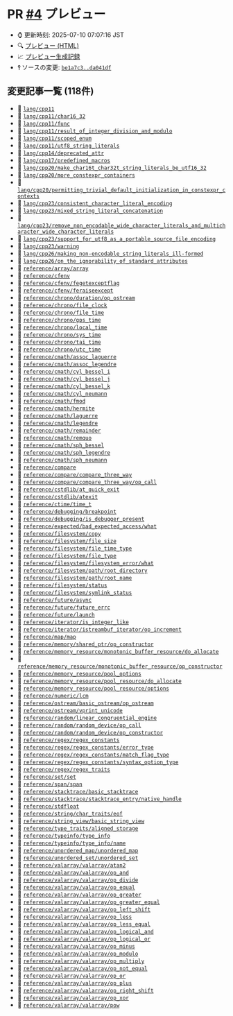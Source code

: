 # PR [\#4](https://github.com/akinomyoga/cpprefjp-site/pull/4) プレビュー
- &#x231a; 更新時刻: 2025-07-10 07:07:16 JST
- &#x1f50d; [プレビュー (HTML)](https://akinomyoga.github.io/cpprefjp-site/gen/pull/4)
- &#x1f4c8; [プレビュー生成記録](https://github.com/akinomyoga/cpprefjp-site/actions?query=event%3Apull_request_target+branch%3Apreview_link.test)
- **&#x2AEF;** ソースの変更: [`be1a7c3..da041df`](https://github.com/akinomyoga/cpprefjp-site/compare/be1a7c316854fe0163d4a62ad55806b6847bf383..da041dfb02b1c659d66c6687cf41c8ffe40d8993)

## 変更記事一覧 (118件)

- &#x1f4dd; [`lang/cpp11`](https://akinomyoga.github.io/cpprefjp-site/gen/pull/4/lang/cpp11.html)
- &#x1f4dd; [`lang/cpp11/char16_32`](https://akinomyoga.github.io/cpprefjp-site/gen/pull/4/lang/cpp11/char16_32.html)
- &#x1f4dd; [`lang/cpp11/func`](https://akinomyoga.github.io/cpprefjp-site/gen/pull/4/lang/cpp11/func.html)
- &#x1f4dd; [`lang/cpp11/result_of_integer_division_and_modulo`](https://akinomyoga.github.io/cpprefjp-site/gen/pull/4/lang/cpp11/result_of_integer_division_and_modulo.html)
- &#x1f4dd; [`lang/cpp11/scoped_enum`](https://akinomyoga.github.io/cpprefjp-site/gen/pull/4/lang/cpp11/scoped_enum.html)
- &#x1f4dd; [`lang/cpp11/utf8_string_literals`](https://akinomyoga.github.io/cpprefjp-site/gen/pull/4/lang/cpp11/utf8_string_literals.html)
- &#x1f4dd; [`lang/cpp14/deprecated_attr`](https://akinomyoga.github.io/cpprefjp-site/gen/pull/4/lang/cpp14/deprecated_attr.html)
- &#x1f4dd; [`lang/cpp17/predefined_macros`](https://akinomyoga.github.io/cpprefjp-site/gen/pull/4/lang/cpp17/predefined_macros.html)
- &#x1f4dd; [`lang/cpp20/make_char16t_char32t_string_literals_be_utf16_32`](https://akinomyoga.github.io/cpprefjp-site/gen/pull/4/lang/cpp20/make_char16t_char32t_string_literals_be_utf16_32.html)
- &#x1f4dd; [`lang/cpp20/more_constexpr_containers`](https://akinomyoga.github.io/cpprefjp-site/gen/pull/4/lang/cpp20/more_constexpr_containers.html)
- &#x1f4dd; [`lang/cpp20/permitting_trivial_default_initialization_in_constexpr_contexts`](https://akinomyoga.github.io/cpprefjp-site/gen/pull/4/lang/cpp20/permitting_trivial_default_initialization_in_constexpr_contexts.html)
- &#x1f4dd; [`lang/cpp23/consistent_character_literal_encoding`](https://akinomyoga.github.io/cpprefjp-site/gen/pull/4/lang/cpp23/consistent_character_literal_encoding.html)
- &#x1f4dd; [`lang/cpp23/mixed_string_literal_concatenation`](https://akinomyoga.github.io/cpprefjp-site/gen/pull/4/lang/cpp23/mixed_string_literal_concatenation.html)
- &#x1f4dd; [`lang/cpp23/remove_non_encodable_wide_character_literals_and_multicharacter_wide_character_literals`](https://akinomyoga.github.io/cpprefjp-site/gen/pull/4/lang/cpp23/remove_non_encodable_wide_character_literals_and_multicharacter_wide_character_literals.html)
- &#x1f4dd; [`lang/cpp23/support_for_utf8_as_a_portable_source_file_encoding`](https://akinomyoga.github.io/cpprefjp-site/gen/pull/4/lang/cpp23/support_for_utf8_as_a_portable_source_file_encoding.html)
- &#x1f4dd; [`lang/cpp23/warning`](https://akinomyoga.github.io/cpprefjp-site/gen/pull/4/lang/cpp23/warning.html)
- &#x1f4dd; [`lang/cpp26/making_non-encodable_string_literals_ill-formed`](https://akinomyoga.github.io/cpprefjp-site/gen/pull/4/lang/cpp26/making_non-encodable_string_literals_ill-formed.html)
- &#x1f4dd; [`lang/cpp26/on_the_ignorability_of_standard_attributes`](https://akinomyoga.github.io/cpprefjp-site/gen/pull/4/lang/cpp26/on_the_ignorability_of_standard_attributes.html)
- &#x1f4dd; [`reference/array/array`](https://akinomyoga.github.io/cpprefjp-site/gen/pull/4/reference/array/array.html)
- &#x1f4dd; [`reference/cfenv`](https://akinomyoga.github.io/cpprefjp-site/gen/pull/4/reference/cfenv.html)
- &#x1f4dd; [`reference/cfenv/fegetexceptflag`](https://akinomyoga.github.io/cpprefjp-site/gen/pull/4/reference/cfenv/fegetexceptflag.html)
- &#x1f4dd; [`reference/cfenv/feraiseexcept`](https://akinomyoga.github.io/cpprefjp-site/gen/pull/4/reference/cfenv/feraiseexcept.html)
- &#x1f4dd; [`reference/chrono/duration/op_ostream`](https://akinomyoga.github.io/cpprefjp-site/gen/pull/4/reference/chrono/duration/op_ostream.html)
- &#x1f4dd; [`reference/chrono/file_clock`](https://akinomyoga.github.io/cpprefjp-site/gen/pull/4/reference/chrono/file_clock.html)
- &#x1f4dd; [`reference/chrono/file_time`](https://akinomyoga.github.io/cpprefjp-site/gen/pull/4/reference/chrono/file_time.html)
- &#x1f4dd; [`reference/chrono/gps_time`](https://akinomyoga.github.io/cpprefjp-site/gen/pull/4/reference/chrono/gps_time.html)
- &#x1f4dd; [`reference/chrono/local_time`](https://akinomyoga.github.io/cpprefjp-site/gen/pull/4/reference/chrono/local_time.html)
- &#x1f4dd; [`reference/chrono/sys_time`](https://akinomyoga.github.io/cpprefjp-site/gen/pull/4/reference/chrono/sys_time.html)
- &#x1f4dd; [`reference/chrono/tai_time`](https://akinomyoga.github.io/cpprefjp-site/gen/pull/4/reference/chrono/tai_time.html)
- &#x1f4dd; [`reference/chrono/utc_time`](https://akinomyoga.github.io/cpprefjp-site/gen/pull/4/reference/chrono/utc_time.html)
- &#x1f4dd; [`reference/cmath/assoc_laguerre`](https://akinomyoga.github.io/cpprefjp-site/gen/pull/4/reference/cmath/assoc_laguerre.html)
- &#x1f4dd; [`reference/cmath/assoc_legendre`](https://akinomyoga.github.io/cpprefjp-site/gen/pull/4/reference/cmath/assoc_legendre.html)
- &#x1f4dd; [`reference/cmath/cyl_bessel_i`](https://akinomyoga.github.io/cpprefjp-site/gen/pull/4/reference/cmath/cyl_bessel_i.html)
- &#x1f4dd; [`reference/cmath/cyl_bessel_j`](https://akinomyoga.github.io/cpprefjp-site/gen/pull/4/reference/cmath/cyl_bessel_j.html)
- &#x1f4dd; [`reference/cmath/cyl_bessel_k`](https://akinomyoga.github.io/cpprefjp-site/gen/pull/4/reference/cmath/cyl_bessel_k.html)
- &#x1f4dd; [`reference/cmath/cyl_neumann`](https://akinomyoga.github.io/cpprefjp-site/gen/pull/4/reference/cmath/cyl_neumann.html)
- &#x1f4dd; [`reference/cmath/fmod`](https://akinomyoga.github.io/cpprefjp-site/gen/pull/4/reference/cmath/fmod.html)
- &#x1f4dd; [`reference/cmath/hermite`](https://akinomyoga.github.io/cpprefjp-site/gen/pull/4/reference/cmath/hermite.html)
- &#x1f4dd; [`reference/cmath/laguerre`](https://akinomyoga.github.io/cpprefjp-site/gen/pull/4/reference/cmath/laguerre.html)
- &#x1f4dd; [`reference/cmath/legendre`](https://akinomyoga.github.io/cpprefjp-site/gen/pull/4/reference/cmath/legendre.html)
- &#x1f4dd; [`reference/cmath/remainder`](https://akinomyoga.github.io/cpprefjp-site/gen/pull/4/reference/cmath/remainder.html)
- &#x1f4dd; [`reference/cmath/remquo`](https://akinomyoga.github.io/cpprefjp-site/gen/pull/4/reference/cmath/remquo.html)
- &#x1f4dd; [`reference/cmath/sph_bessel`](https://akinomyoga.github.io/cpprefjp-site/gen/pull/4/reference/cmath/sph_bessel.html)
- &#x1f4dd; [`reference/cmath/sph_legendre`](https://akinomyoga.github.io/cpprefjp-site/gen/pull/4/reference/cmath/sph_legendre.html)
- &#x1f4dd; [`reference/cmath/sph_neumann`](https://akinomyoga.github.io/cpprefjp-site/gen/pull/4/reference/cmath/sph_neumann.html)
- &#x1f4dd; [`reference/compare`](https://akinomyoga.github.io/cpprefjp-site/gen/pull/4/reference/compare.html)
- &#x1f4dd; [`reference/compare/compare_three_way`](https://akinomyoga.github.io/cpprefjp-site/gen/pull/4/reference/compare/compare_three_way.html)
- &#x1f4dd; [`reference/compare/compare_three_way/op_call`](https://akinomyoga.github.io/cpprefjp-site/gen/pull/4/reference/compare/compare_three_way/op_call.html)
- &#x1f4dd; [`reference/cstdlib/at_quick_exit`](https://akinomyoga.github.io/cpprefjp-site/gen/pull/4/reference/cstdlib/at_quick_exit.html)
- &#x1f4dd; [`reference/cstdlib/atexit`](https://akinomyoga.github.io/cpprefjp-site/gen/pull/4/reference/cstdlib/atexit.html)
- &#x1f4dd; [`reference/ctime/time_t`](https://akinomyoga.github.io/cpprefjp-site/gen/pull/4/reference/ctime/time_t.html)
- &#x1f4dd; [`reference/debugging/breakpoint`](https://akinomyoga.github.io/cpprefjp-site/gen/pull/4/reference/debugging/breakpoint.html)
- &#x1f4dd; [`reference/debugging/is_debugger_present`](https://akinomyoga.github.io/cpprefjp-site/gen/pull/4/reference/debugging/is_debugger_present.html)
- &#x1f4dd; [`reference/expected/bad_expected_access/what`](https://akinomyoga.github.io/cpprefjp-site/gen/pull/4/reference/expected/bad_expected_access/what.html)
- &#x1f4dd; [`reference/filesystem/copy`](https://akinomyoga.github.io/cpprefjp-site/gen/pull/4/reference/filesystem/copy.html)
- &#x1f4dd; [`reference/filesystem/file_size`](https://akinomyoga.github.io/cpprefjp-site/gen/pull/4/reference/filesystem/file_size.html)
- &#x1f4dd; [`reference/filesystem/file_time_type`](https://akinomyoga.github.io/cpprefjp-site/gen/pull/4/reference/filesystem/file_time_type.html)
- &#x1f4dd; [`reference/filesystem/file_type`](https://akinomyoga.github.io/cpprefjp-site/gen/pull/4/reference/filesystem/file_type.html)
- &#x1f4dd; [`reference/filesystem/filesystem_error/what`](https://akinomyoga.github.io/cpprefjp-site/gen/pull/4/reference/filesystem/filesystem_error/what.html)
- &#x1f4dd; [`reference/filesystem/path/root_directory`](https://akinomyoga.github.io/cpprefjp-site/gen/pull/4/reference/filesystem/path/root_directory.html)
- &#x1f4dd; [`reference/filesystem/path/root_name`](https://akinomyoga.github.io/cpprefjp-site/gen/pull/4/reference/filesystem/path/root_name.html)
- &#x1f4dd; [`reference/filesystem/status`](https://akinomyoga.github.io/cpprefjp-site/gen/pull/4/reference/filesystem/status.html)
- &#x1f4dd; [`reference/filesystem/symlink_status`](https://akinomyoga.github.io/cpprefjp-site/gen/pull/4/reference/filesystem/symlink_status.html)
- &#x1f4dd; [`reference/future/async`](https://akinomyoga.github.io/cpprefjp-site/gen/pull/4/reference/future/async.html)
- &#x1f4dd; [`reference/future/future_errc`](https://akinomyoga.github.io/cpprefjp-site/gen/pull/4/reference/future/future_errc.html)
- &#x1f4dd; [`reference/future/launch`](https://akinomyoga.github.io/cpprefjp-site/gen/pull/4/reference/future/launch.html)
- &#x1f4dd; [`reference/iterator/is_integer_like`](https://akinomyoga.github.io/cpprefjp-site/gen/pull/4/reference/iterator/is_integer_like.html)
- &#x1f4dd; [`reference/iterator/istreambuf_iterator/op_increment`](https://akinomyoga.github.io/cpprefjp-site/gen/pull/4/reference/iterator/istreambuf_iterator/op_increment.html)
- &#x1f4dd; [`reference/map/map`](https://akinomyoga.github.io/cpprefjp-site/gen/pull/4/reference/map/map.html)
- &#x1f4dd; [`reference/memory/shared_ptr/op_constructor`](https://akinomyoga.github.io/cpprefjp-site/gen/pull/4/reference/memory/shared_ptr/op_constructor.html)
- &#x1f4dd; [`reference/memory_resource/monotonic_buffer_resource/do_allocate`](https://akinomyoga.github.io/cpprefjp-site/gen/pull/4/reference/memory_resource/monotonic_buffer_resource/do_allocate.html)
- &#x1f4dd; [`reference/memory_resource/monotonic_buffer_resource/op_constructor`](https://akinomyoga.github.io/cpprefjp-site/gen/pull/4/reference/memory_resource/monotonic_buffer_resource/op_constructor.html)
- &#x1f4dd; [`reference/memory_resource/pool_options`](https://akinomyoga.github.io/cpprefjp-site/gen/pull/4/reference/memory_resource/pool_options.html)
- &#x1f4dd; [`reference/memory_resource/pool_resource/do_allocate`](https://akinomyoga.github.io/cpprefjp-site/gen/pull/4/reference/memory_resource/pool_resource/do_allocate.html)
- &#x1f4dd; [`reference/memory_resource/pool_resource/options`](https://akinomyoga.github.io/cpprefjp-site/gen/pull/4/reference/memory_resource/pool_resource/options.html)
- &#x1f4dd; [`reference/numeric/lcm`](https://akinomyoga.github.io/cpprefjp-site/gen/pull/4/reference/numeric/lcm.html)
- &#x1f4dd; [`reference/ostream/basic_ostream/op_ostream`](https://akinomyoga.github.io/cpprefjp-site/gen/pull/4/reference/ostream/basic_ostream/op_ostream.html)
- &#x1f4dd; [`reference/ostream/vprint_unicode`](https://akinomyoga.github.io/cpprefjp-site/gen/pull/4/reference/ostream/vprint_unicode.html)
- &#x1f4dd; [`reference/random/linear_congruential_engine`](https://akinomyoga.github.io/cpprefjp-site/gen/pull/4/reference/random/linear_congruential_engine.html)
- &#x1f4dd; [`reference/random/random_device/op_call`](https://akinomyoga.github.io/cpprefjp-site/gen/pull/4/reference/random/random_device/op_call.html)
- &#x1f4dd; [`reference/random/random_device/op_constructor`](https://akinomyoga.github.io/cpprefjp-site/gen/pull/4/reference/random/random_device/op_constructor.html)
- &#x1f4dd; [`reference/regex/regex_constants`](https://akinomyoga.github.io/cpprefjp-site/gen/pull/4/reference/regex/regex_constants.html)
- &#x1f4dd; [`reference/regex/regex_constants/error_type`](https://akinomyoga.github.io/cpprefjp-site/gen/pull/4/reference/regex/regex_constants/error_type.html)
- &#x1f4dd; [`reference/regex/regex_constants/match_flag_type`](https://akinomyoga.github.io/cpprefjp-site/gen/pull/4/reference/regex/regex_constants/match_flag_type.html)
- &#x1f4dd; [`reference/regex/regex_constants/syntax_option_type`](https://akinomyoga.github.io/cpprefjp-site/gen/pull/4/reference/regex/regex_constants/syntax_option_type.html)
- &#x1f4dd; [`reference/regex/regex_traits`](https://akinomyoga.github.io/cpprefjp-site/gen/pull/4/reference/regex/regex_traits.html)
- &#x1f4dd; [`reference/set/set`](https://akinomyoga.github.io/cpprefjp-site/gen/pull/4/reference/set/set.html)
- &#x1f4dd; [`reference/span/span`](https://akinomyoga.github.io/cpprefjp-site/gen/pull/4/reference/span/span.html)
- &#x1f4dd; [`reference/stacktrace/basic_stacktrace`](https://akinomyoga.github.io/cpprefjp-site/gen/pull/4/reference/stacktrace/basic_stacktrace.html)
- &#x1f4dd; [`reference/stacktrace/stacktrace_entry/native_handle`](https://akinomyoga.github.io/cpprefjp-site/gen/pull/4/reference/stacktrace/stacktrace_entry/native_handle.html)
- &#x1f4dd; [`reference/stdfloat`](https://akinomyoga.github.io/cpprefjp-site/gen/pull/4/reference/stdfloat.html)
- &#x1f4dd; [`reference/string/char_traits/eof`](https://akinomyoga.github.io/cpprefjp-site/gen/pull/4/reference/string/char_traits/eof.html)
- &#x1f4dd; [`reference/string_view/basic_string_view`](https://akinomyoga.github.io/cpprefjp-site/gen/pull/4/reference/string_view/basic_string_view.html)
- &#x1f4dd; [`reference/type_traits/aligned_storage`](https://akinomyoga.github.io/cpprefjp-site/gen/pull/4/reference/type_traits/aligned_storage.html)
- &#x1f4dd; [`reference/typeinfo/type_info`](https://akinomyoga.github.io/cpprefjp-site/gen/pull/4/reference/typeinfo/type_info.html)
- &#x1f4dd; [`reference/typeinfo/type_info/name`](https://akinomyoga.github.io/cpprefjp-site/gen/pull/4/reference/typeinfo/type_info/name.html)
- &#x1f4dd; [`reference/unordered_map/unordered_map`](https://akinomyoga.github.io/cpprefjp-site/gen/pull/4/reference/unordered_map/unordered_map.html)
- &#x1f4dd; [`reference/unordered_set/unordered_set`](https://akinomyoga.github.io/cpprefjp-site/gen/pull/4/reference/unordered_set/unordered_set.html)
- &#x1f4dd; [`reference/valarray/valarray/atan2`](https://akinomyoga.github.io/cpprefjp-site/gen/pull/4/reference/valarray/valarray/atan2.html)
- &#x1f4dd; [`reference/valarray/valarray/op_and`](https://akinomyoga.github.io/cpprefjp-site/gen/pull/4/reference/valarray/valarray/op_and.html)
- &#x1f4dd; [`reference/valarray/valarray/op_divide`](https://akinomyoga.github.io/cpprefjp-site/gen/pull/4/reference/valarray/valarray/op_divide.html)
- &#x1f4dd; [`reference/valarray/valarray/op_equal`](https://akinomyoga.github.io/cpprefjp-site/gen/pull/4/reference/valarray/valarray/op_equal.html)
- &#x1f4dd; [`reference/valarray/valarray/op_greater`](https://akinomyoga.github.io/cpprefjp-site/gen/pull/4/reference/valarray/valarray/op_greater.html)
- &#x1f4dd; [`reference/valarray/valarray/op_greater_equal`](https://akinomyoga.github.io/cpprefjp-site/gen/pull/4/reference/valarray/valarray/op_greater_equal.html)
- &#x1f4dd; [`reference/valarray/valarray/op_left_shift`](https://akinomyoga.github.io/cpprefjp-site/gen/pull/4/reference/valarray/valarray/op_left_shift.html)
- &#x1f4dd; [`reference/valarray/valarray/op_less`](https://akinomyoga.github.io/cpprefjp-site/gen/pull/4/reference/valarray/valarray/op_less.html)
- &#x1f4dd; [`reference/valarray/valarray/op_less_equal`](https://akinomyoga.github.io/cpprefjp-site/gen/pull/4/reference/valarray/valarray/op_less_equal.html)
- &#x1f4dd; [`reference/valarray/valarray/op_logical_and`](https://akinomyoga.github.io/cpprefjp-site/gen/pull/4/reference/valarray/valarray/op_logical_and.html)
- &#x1f4dd; [`reference/valarray/valarray/op_logical_or`](https://akinomyoga.github.io/cpprefjp-site/gen/pull/4/reference/valarray/valarray/op_logical_or.html)
- &#x1f4dd; [`reference/valarray/valarray/op_minus`](https://akinomyoga.github.io/cpprefjp-site/gen/pull/4/reference/valarray/valarray/op_minus.html)
- &#x1f4dd; [`reference/valarray/valarray/op_modulo`](https://akinomyoga.github.io/cpprefjp-site/gen/pull/4/reference/valarray/valarray/op_modulo.html)
- &#x1f4dd; [`reference/valarray/valarray/op_multiply`](https://akinomyoga.github.io/cpprefjp-site/gen/pull/4/reference/valarray/valarray/op_multiply.html)
- &#x1f4dd; [`reference/valarray/valarray/op_not_equal`](https://akinomyoga.github.io/cpprefjp-site/gen/pull/4/reference/valarray/valarray/op_not_equal.html)
- &#x1f4dd; [`reference/valarray/valarray/op_or`](https://akinomyoga.github.io/cpprefjp-site/gen/pull/4/reference/valarray/valarray/op_or.html)
- &#x1f4dd; [`reference/valarray/valarray/op_plus`](https://akinomyoga.github.io/cpprefjp-site/gen/pull/4/reference/valarray/valarray/op_plus.html)
- &#x1f4dd; [`reference/valarray/valarray/op_right_shift`](https://akinomyoga.github.io/cpprefjp-site/gen/pull/4/reference/valarray/valarray/op_right_shift.html)
- &#x1f4dd; [`reference/valarray/valarray/op_xor`](https://akinomyoga.github.io/cpprefjp-site/gen/pull/4/reference/valarray/valarray/op_xor.html)
- &#x1f4dd; [`reference/valarray/valarray/pow`](https://akinomyoga.github.io/cpprefjp-site/gen/pull/4/reference/valarray/valarray/pow.html)
